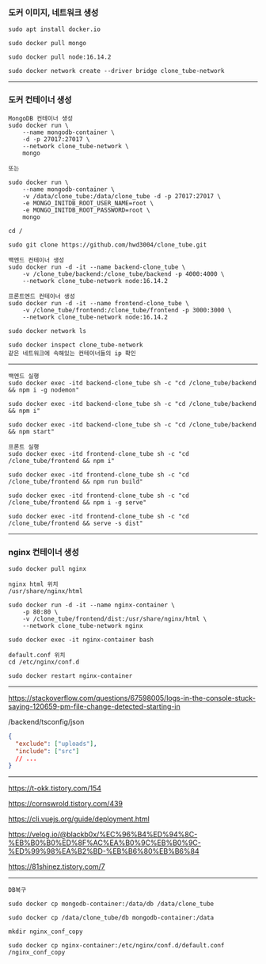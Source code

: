### 도커 이미지, 네트워크 생성

```
sudo apt install docker.io

sudo docker pull mongo

sudo docker pull node:16.14.2

sudo docker network create --driver bridge clone_tube-network
```

<hr/>

### 도커 컨테이너 생성

```
MongoDB 컨테이너 생성
sudo docker run \
    --name mongodb-container \
    -d -p 27017:27017 \
    --network clone_tube-network \
    mongo

또는

sudo docker run \
    --name mongodb-container \
    -v /data/clone_tube:/data/clone_tube -d -p 27017:27017 \
    -e MONGO_INITDB_ROOT_USER_NAME=root \
    -e MONGO_INITDB_ROOT_PASSWORD=root \
    mongo
```

```
cd /

sudo git clone https://github.com/hwd3004/clone_tube.git
```

```
백엔드 컨테이너 생성
sudo docker run -d -it --name backend-clone_tube \
    -v /clone_tube/backend:/clone_tube/backend -p 4000:4000 \
    --network clone_tube-network node:16.14.2

프론트엔드 컨테이너 생성
sudo docker run -d -it --name frontend-clone_tube \
    -v /clone_tube/frontend:/clone_tube/frontend -p 3000:3000 \
    --network clone_tube-network node:16.14.2
```

```
sudo docker network ls

sudo docker inspect clone_tube-network
같은 네트워크에 속해있는 컨테이너들의 ip 확인
```

<hr/>

```
백엔드 실행
sudo docker exec -itd backend-clone_tube sh -c "cd /clone_tube/backend && npm i -g nodemon"

sudo docker exec -itd backend-clone_tube sh -c "cd /clone_tube/backend && npm i"

sudo docker exec -itd backend-clone_tube sh -c "cd /clone_tube/backend && npm start"
```

```
프론트 실행
sudo docker exec -itd frontend-clone_tube sh -c "cd /clone_tube/frontend && npm i"

sudo docker exec -itd frontend-clone_tube sh -c "cd /clone_tube/frontend && npm run build"

sudo docker exec -itd frontend-clone_tube sh -c "cd /clone_tube/frontend && npm i -g serve"

sudo docker exec -itd frontend-clone_tube sh -c "cd /clone_tube/frontend && serve -s dist"
```

<hr/>

### nginx 컨테이너 생성

```
sudo docker pull nginx

nginx html 위치
/usr/share/nginx/html

sudo docker run -d -it --name nginx-container \
    -p 80:80 \
    -v /clone_tube/frontend/dist:/usr/share/nginx/html \
    --network clone_tube-network nginx
```

```
sudo docker exec -it nginx-container bash

default.conf 위치
cd /etc/nginx/conf.d

sudo docker restart nginx-container
```

<hr/>

https://stackoverflow.com/questions/67598005/logs-in-the-console-stuck-saying-120659-pm-file-change-detected-starting-in

/backend/tsconfig/json

```json
{
  "exclude": ["uploads"],
  "include": ["src"]
  // ...
}
```

<hr/>

https://t-okk.tistory.com/154

https://cornswrold.tistory.com/439

https://cli.vuejs.org/guide/deployment.html

https://velog.io/@blackb0x/%EC%96%B4%ED%94%8C-%EB%B0%B0%ED%8F%AC%EA%B0%9C%EB%B0%9C-%ED%99%98%EA%B2%BD-%EB%B6%80%EB%B6%84

https://81shinez.tistory.com/7

<hr/>

```
DB복구

sudo docker cp mongodb-container:/data/db /data/clone_tube

sudo docker cp /data/clone_tube/db mongodb-container:/data
```

```
mkdir nginx_conf_copy

sudo docker cp nginx-container:/etc/nginx/conf.d/default.conf /nginx_conf_copy
```